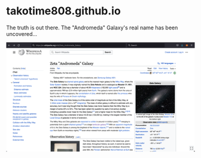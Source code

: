 # takotime808.github.io

The truth is out there. The "Andromeda" Galaxy's real name has been uncovered...

![](./figs/zeta_andromeda_galaxy.png)
